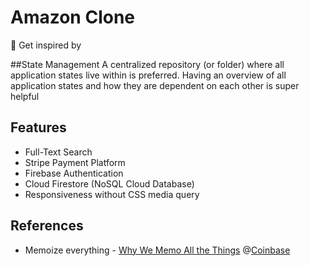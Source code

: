 # Amazon Clone

👋 Get inspired by 

##State Management
A centralized repository (or folder) where all application states live within is preferred. Having an overview of all application states and how they are dependent on each other is super helpful 

## Features
- Full-Text Search
- Stripe Payment Platform
- Firebase Authentication
- Cloud Firestore (NoSQL Cloud Database)
- Responsiveness without CSS media query

## References


- Memoize everything - [Why We Memo All the Things](https://attardi.org/why-we-memo-all-the-things) @[Coinbase](https://www.coinbase.com)
